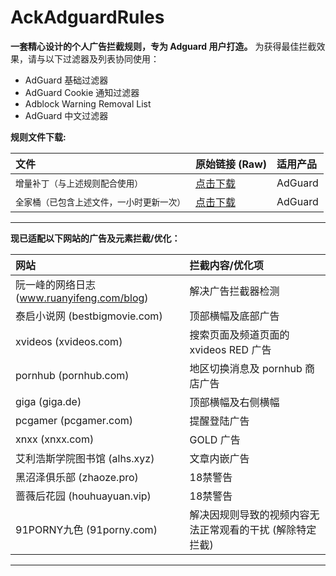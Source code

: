 # AckAdguardRules

**一套精心设计的个人广告拦截规则，专为 Adguard 用户打造。** 为获得最佳拦截效果，请与以下过滤器及列表协同使用：

*   AdGuard 基础过滤器
*   AdGuard Cookie 通知过滤器
*   Adblock Warning Removal List
*   AdGuard 中文过滤器

**规则文件下载:**

| 文件                    | 原始链接 (Raw)                                                                                       | 适用产品 |
| :---------------------- | :------------------------------------------------------------------------------------------------- | :------- |
| `增量补丁（与上述规则配合使用）`   | [点击下载](https://raw.githubusercontent.com/ack20a/AckAdguardRules/master/anti-ad-adguard.txt) | AdGuard  |
| `全家桶（已包含上述文件，一小时更新一次）`   | [点击下载]([https://raw.githubusercontent.com/ack20a/AckAdguardRules/master/anti-ad-adguard.txt](https://raw.githubusercontent.com/ack20a/AckAdguardRules/refs/heads/main/AckAdguardRules.txt)) | AdGuard  |

---

**现已适配以下网站的广告及元素拦截/优化：**

| 网站                     | 拦截内容/优化项                                          |
| :---------------------- | :---------------------------------------------------- |
| 阮一峰的网络日志 (www.ruanyifeng.com/blog) | 解决广告拦截器检测                                  |
| 泰启小说网 (bestbigmovie.com)        | 顶部横幅及底部广告                                   |
| xvideos (xvideos.com)           | 搜索页面及频道页面的 xvideos RED 广告                 |
| pornhub (pornhub.com)           | 地区切换消息及 pornhub 商店广告                     |
| giga (giga.de)              | 顶部横幅及右侧横幅                                    |
| pcgamer (pcgamer.com)           | 提醒登陆广告                                         |
| xnxx (xnxx.com)              | GOLD 广告                                            |
| 艾利浩斯学院图书馆 (alhs.xyz)        | 文章内嵌广告                                       |
| 黑沼泽俱乐部 (zhaoze.pro)            | 18禁警告                                          |
| 蔷薇后花园 (houhuayuan.vip)         | 18禁警告                                           |
| 91PORNY九色 (91porny.com)         | 解决因规则导致的视频内容无法正常观看的干扰 (解除特定拦截) |

---
